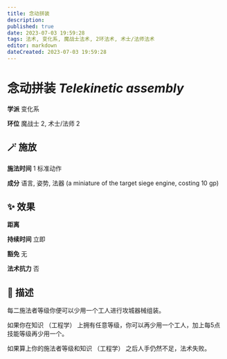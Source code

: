 ```yaml
---
title: 念动拼装
description: 
published: true
date: 2023-07-03 19:59:28
tags: 法术, 变化系, 魔战士法术, 2环法术, 术士/法师法术
editor: markdown
dateCreated: 2023-07-03 19:59:28
---
```


# **念动拼装** *Telekinetic assembly*

**学派** 变化系 

**环位** 魔战士 2, 术士/法师 2

## 🪄 施放

**施法时间** 1 标准动作

**成分** 语言, 姿势, 法器 (a miniature of the target siege engine, costing 10 gp)

## ✨ 效果  

**距离**   

**持续时间** 立即 

**豁免** 无

**法术抗力** 否

## 📖 描述

每二施法者等级你便可以少用一个工人进行攻城器械组装。

如果你在知识 （工程学） 上拥有任意等级，你可以再少用一个工人，加上每5点技能等级再少用一个。

如果算上你的施法者等级和知识 （工程学） 之后人手仍然不足，法术失败。
    